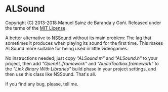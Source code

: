 # ALSound
Copyright (C) 2013-2018 Manuel Sainz de Baranda y Goñi.
Released under the terms of the [MIT License](LICENSE).

A better alternative to [NSSound](http://developer.apple.com/library/mac/documentation/Cocoa/Reference/ApplicationKit/Classes/NSSound_Class) without its main problem: The lag that sometimes it produces when playing its sound for the first time. This makes ALSound more suitable for being used in little videogames.

No instructions needed, just copy _"ALSound.m"_ and _"ALSound.h"_ to your project, then add _"OpenAL.framework"_ and _"AudioToolbox.framework"_ to the _"Link Binary With Libraries"_ build phase in your project settings, and then use this class like NSSound. That's all.

If you find any bug, please, tell me.
